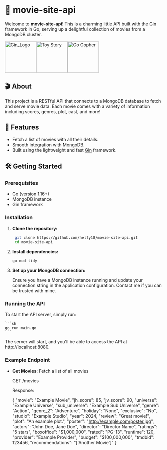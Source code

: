 # 🍿 movie-site-api

Welcome to **movie-site-api**! This is a charming little API built with the [Gin](https://gin-gonic.com/) framework in Go, serving up a delightful collection of movies from a MongoDB cluster.


<img src="https://avatars.githubusercontent.com/u/7894478?v=4" alt="Gin_Logo" width=100/><img alt="Toy Story" src="https://stickershop.line-scdn.net/sticonshop/v1/product/5b337485031a671b9c23d56d/iPhone/main.png" width="100" /><img src="https://miro.medium.com/v2/resize:fit:1000/0*YISbBYJg5hkJGcQd.png" alt="Go Gopher" width=100/>

## 🎬 About

This project is a RESTful API that connects to a MongoDB database to fetch and serve movie data. Each movie comes with a variety of information including scores, genres, plot, cast, and more!

## 🚀 Features

- Fetch a list of movies with all their details.
- Smooth integration with MongoDB.
- Built using the lightweight and fast [Gin](https://gin-gonic.com/) framework.

## 🛠️ Getting Started

### Prerequisites

- Go (version 1.16+)
- MongoDB instance
- Gin framework

### Installation

1. **Clone the repository:**

   ```sh
    git clone https://github.com/helfy18/movie-site-api.git
    cd movie-site-api
   ```

3. **Install dependencies:**
    ```sh
    go mod tidy
    ```

4. **Set up your MongoDB connection:**

    Ensure you have a MongoDB instance running and update your connection string in the application configuration.
   Contact me if you can be trusted with mine.

### Running the API

To start the API server, simply run:

    ```sh
    go run main.go
    ```

The server will start, and you'll be able to access the API at http://localhost:8080.

### Example Endpoint

- **Get Movies**: Fetch a list of all movies

    GET /movies

    Response:

    {
        "movie": "Example Movie",
        "jh_score": 85,
        "jv_score": 90,
        "universe": "Example Universe",
        "sub_universe": "Example Sub Universe",
        "genre": "Action",
        "genre_2": "Adventure",
        "holiday": "None",
        "exclusive": "No",
        "studio": "Example Studio",
        "year": 2024,
        "review": "Great movie!",
        "plot": "An example plot.",
        "poster": "http://example.com/poster.jpg",
        "actors": "John Doe, Jane Doe",
        "director": "Director Name",
        "ratings": "5 stars",
        "boxoffice": "$1,000,000",
        "rated": "PG-13",
        "runtime": 120,
        "provider": "Example Provider",
        "budget": "$100,000,000",
        "tmdbid": 123456,
        "recommendations": "['Another Movie']"
    }
